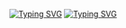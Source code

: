 
[![Typing SVG](https://readme-typing-svg.herokuapp.com?font=Fira+Code&pause=1000&color=92F71A&center=true&width=435&lines=Hi%2C+I+am+Ali!;I+am+still+setting+up+this+page)](https://git.io/typing-svg)
<a href="https://git.io/typing-svg"><img src="https://readme-typing-svg.herokuapp.com?font=Fira+Code&pause=1000&color=92F71A&center=true&width=435&lines=Hi%2C+I+am+Ali!;I+am+still+setting+up+this+page" alt="Typing SVG" /></a>


<!--
<a href="https://git.io/typing-svg"><img src="https://readme-typing-svg.herokuapp.com?font=Fira+Code&pause=1000&color=92F71A&width=435&lines=Hi%2C+I+am+Ali!" alt="Typing SVG" /></a>
Here are some ideas to get you started:

- 🔭 I’m currently working on ...
- 🌱 I’m currently learning ...
- 👯 I’m looking to collaborate on ...
- 🤔 I’m looking for help with ...
- 💬 Ask me about ...
- 📫 How to reach me: ...
- 😄 Pronouns: ...
- ⚡ Fun fact: ...
-->
